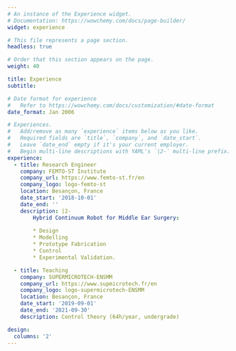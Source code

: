 ```yaml
---
# An instance of the Experience widget.
# Documentation: https://wowchemy.com/docs/page-builder/
widget: experience

# This file represents a page section.
headless: true

# Order that this section appears on the page.
weight: 40

title: Experience
subtitle:

# Date format for experience
#   Refer to https://wowchemy.com/docs/customization/#date-format
date_format: Jan 2006

# Experiences.
#   Add/remove as many `experience` items below as you like.
#   Required fields are `title`, `company`, and `date_start`.
#   Leave `date_end` empty if it's your current employer.
#   Begin multi-line descriptions with YAML's `|2-` multi-line prefix.
experience:
  - title: Research Engineer
    company: FEMTO-ST Institute
    company_url: https://www.femto-st.fr/en
    company_logo: logo-femto-st
    location: Besançon, France
    date_start: '2018-10-01'
    date_end: ''
    description: |2-
        Hybrid Continuum Robot for Middle Ear Surgery:
        
        * Design
        * Modelling
        * Prototype Fabrication
        * Control
        * Experimental Validation.

  - title: Teaching
    company: SUPERMICROTECH-ENSMM
    company_url: https://www.supmicrotech.fr/en
    company_logo: logo-supermicrotech-ENSMM
    location: Besançon, France
    date_start: '2019-09-01'
    date_end: '2021-09-30'
    description: Control theory (64h/year, undergrade)

design:
  columns: '2'
---
```

